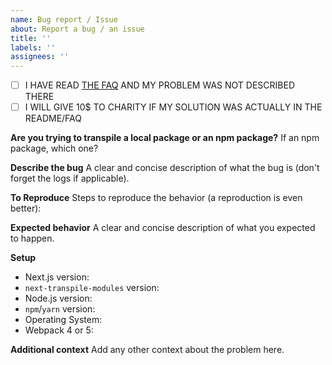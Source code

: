 ```yaml
---
name: Bug report / Issue
about: Report a bug / an issue
title: ''
labels: ''
assignees: ''
---
```


<!-- PLEASE CHECK THE FOLLOWING CHECKBOXES OR YOUR ISSUE WILL GET CLOSED WITHOUT SUPPORT -->

- [ ] I HAVE READ [THE FAQ](https://github.com/martpie/next-transpile-modules#faq) AND MY PROBLEM WAS NOT DESCRIBED THERE
- [ ] I WILL GIVE 10$ TO CHARITY IF MY SOLUTION WAS ACTUALLY IN THE README/FAQ

**Are you trying to transpile a local package or an npm package?**
If an npm package, which one?

**Describe the bug**
A clear and concise description of what the bug is (don't forget the logs if applicable).

**To Reproduce**
Steps to reproduce the behavior (a reproduction is even better):

**Expected behavior**
A clear and concise description of what you expected to happen.

**Setup**

- Next.js version:
- `next-transpile-modules` version:
- Node.js version:
- `npm`/`yarn` version:
- Operating System:
- Webpack 4 or 5:

<!-- if applicable, please add your next.config.js, information about the package you are trying to transpile, debug logs (CF. README), workspaces/lerna, anything that can help -->

**Additional context**
Add any other context about the problem here.
